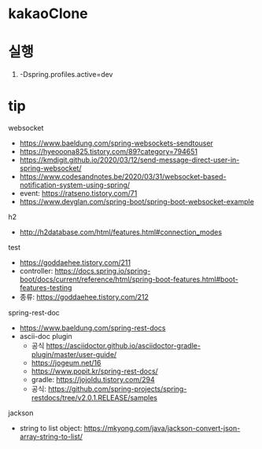 kakaoClone
===

# 실행
1. -Dspring.profiles.active=dev



tip
===

websocket
 - https://www.baeldung.com/spring-websockets-sendtouser
 - https://hyeooona825.tistory.com/89?category=794651
 - https://kmdigit.github.io/2020/03/12/send-message-direct-user-in-spring-websocket/
 - https://www.codesandnotes.be/2020/03/31/websocket-based-notification-system-using-spring/
 - event: https://ratseno.tistory.com/71
 - https://www.devglan.com/spring-boot/spring-boot-websocket-example

h2
- http://h2database.com/html/features.html#connection_modes

test
- https://goddaehee.tistory.com/211
- controller: https://docs.spring.io/spring-boot/docs/current/reference/html/spring-boot-features.html#boot-features-testing
- 종류: https://goddaehee.tistory.com/212

spring-rest-doc
- https://www.baeldung.com/spring-rest-docs
- ascii-doc plugin
  - 공식 https://asciidoctor.github.io/asciidoctor-gradle-plugin/master/user-guide/
  - https://jogeum.net/16
  - https://www.popit.kr/spring-rest-docs/
  - gradle: https://jojoldu.tistory.com/294
  - 공식: https://github.com/spring-projects/spring-restdocs/tree/v2.0.1.RELEASE/samples
  
jackson
- string to list object: https://mkyong.com/java/jackson-convert-json-array-string-to-list/
